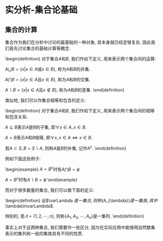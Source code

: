 # 实分析-集合论基础

## 集合的计算

集合作为我们在分析中讨论的最基础的一种对象, 其本身就已经足够复杂, 因此我们首先讨论集合的基础计算等概念.

\begin{definition}
对于集合$A$和$B$, 我们作如下定义, 用来表示两个集合间的运算:

$A\bigcup B=\{x|x\in A\text{或}x\in B\}$, 称为$A$和$B$的并集.

$A\bigcap B=\{x|x\in A\text{且}x\in B\}$, 称为$A$和$B$的交集.

$A\backslash B=\{x|x\in A\text{且}x\notin B\}$, 称为$A$和$B$的差集.
\end{definition}

类似地, 我们可以作集合相等和包含的定义:

\begin{definition}
对于集合$A$和$B$, 我们作如下定义, 用来表示两个集合间的相等和包含关系:

$A\subseteq B$表示$A$是$B$的子集, 即$\forall x\in A, x\in B$.

$A=B$表示$A$和$B$相等, 即$\forall x, x\in A\Leftrightarrow x\in B$.

若$A\subset S, B=S\backslash A$, 则称$A$是$B$的补集, 记作$A^{c}$.
\end{definition}

例如下面这些例子:

\begin{example}
$A=B^{c}$时有$A\bigcap B = \phi$

$A=B^{c}$时有$A\backslash B= \phi$
\end{example}

而对于很多数量的集合, 我们可以做下面的定义:

\begin{definition}
设$\varLambda $是一集合, 则称$\{A_{\lambda}\}$是一集族, 其中$\lambda\in\varLambda$.

特别的, 若$\varLambda=\{1,2,\cdots,n\}$, 则称$\{A_{1},A_{2},\cdots,A_{n}\}$是一集列.
\end{definition}

事实上对于这两种集合, 我们需要作一些区分, 因为在实际应用中能够用自然数集表示的集列和一般的集族具有不同的性质.